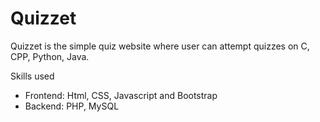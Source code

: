 # Quizzet

<p> Quizzet is the simple quiz website where user can attempt quizzes on C, CPP, Python, Java. </p>

Skills used
<ul>
<li> Frontend: Html, CSS, Javascript and Bootstrap </li>
<li> Backend: PHP, MySQL </li>
</ul>
